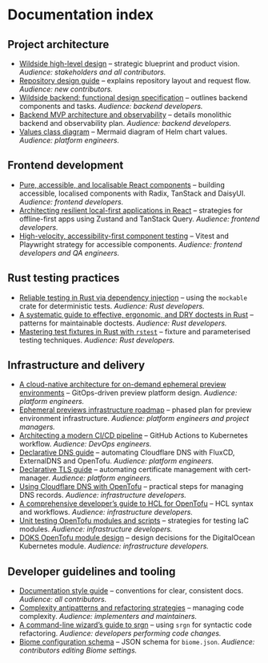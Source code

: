 # Documentation index

## Project architecture
- [Wildside high-level design](wildside-high-level-design.md) – strategic blueprint and product vision. *Audience: stakeholders and all contributors.*
- [Repository design guide](repository-structure.md) – explains repository layout and request flow. *Audience: new contributors.*
- [Wildside backend: functional design specification](wildside-backend-design.md) – outlines backend components and tasks. *Audience: backend developers.*
- [Backend MVP architecture and observability](backend-design.md) – details monolithic backend and observability plan. *Audience: backend developers.*
- [Values class diagram](values-class-diagram.mmd) – Mermaid diagram of Helm chart values. *Audience: platform engineers.*

## Frontend development
- [Pure, accessible, and localisable React components](pure-accessible-and-localizable-react-components.md) – building accessible, localised components with Radix, TanStack and DaisyUI. *Audience: frontend developers.*
- [Architecting resilient local-first applications in React](local-first-react.md) – strategies for offline-first apps using Zustand and TanStack Query. *Audience: frontend developers.*
- [High-velocity, accessibility-first component testing](high-velocity-accessibility-first-component-testing.md) – Vitest and Playwright strategy for accessible components. *Audience: frontend developers and QA engineers.*

## Rust testing practices
- [Reliable testing in Rust via dependency injection](reliable-testing-in-rust-via-dependency-injection.md) – using the `mockable` crate for deterministic tests. *Audience: Rust developers.*
- [A systematic guide to effective, ergonomic, and DRY doctests in Rust](rust-doctest-dry-guide.md) – patterns for maintainable doctests. *Audience: Rust developers.*
- [Mastering test fixtures in Rust with `rstest`](rust-testing-with-rstest-fixtures.md) – fixture and parameterised testing techniques. *Audience: Rust developers.*

## Infrastructure and delivery
- [A cloud-native architecture for on-demand ephemeral preview environments](cloud-native-ephemeral-previews.md) – GitOps-driven preview platform design. *Audience: platform engineers.*
- [Ephemeral previews infrastructure roadmap](ephemeral-previews-roadmap.md) – phased plan for preview environment infrastructure. *Audience: platform engineers and project managers.*
- [Architecting a modern CI/CD pipeline](ci-cd-container-pipeline-design.md) – GitHub Actions to Kubernetes workflow. *Audience: DevOps engineers.*
- [Declarative DNS guide](declarative-dns-guide.md) – automating Cloudflare DNS with FluxCD, ExternalDNS and OpenTofu. *Audience: platform engineers.*
- [Declarative TLS guide](declarative-tls-guide.md) – automating certificate management with cert-manager. *Audience: platform engineers.*
- [Using Cloudflare DNS with OpenTofu](using-cloudflare-dns-with-opentofu.md) – practical steps for managing DNS records. *Audience: infrastructure developers.*
- [A comprehensive developer’s guide to HCL for OpenTofu](opentofu-hcl-syntax-guide.md) – HCL syntax and workflows. *Audience: infrastructure developers.*
- [Unit testing OpenTofu modules and scripts](opentofu-module-unit-testing-guide.md) – strategies for testing IaC modules. *Audience: infrastructure developers.*
- [DOKS OpenTofu module design](doks-module-design.md) – design decisions for the DigitalOcean Kubernetes module. *Audience: infrastructure developers.*

## Developer guidelines and tooling
- [Documentation style guide](documentation-style-guide.md) – conventions for clear, consistent docs. *Audience: all contributors.*
- [Complexity antipatterns and refactoring strategies](complexity-antipatterns-and-refactoring-strategies.md) – managing code complexity. *Audience: implementers and maintainers.*
- [A command-line wizard’s guide to srgn](srgn.md) – using `srgn` for syntactic code refactoring. *Audience: developers performing code changes.*
- [Biome configuration schema](biome-schema.json) – JSON schema for `biome.json`. *Audience: contributors editing Biome settings.*
